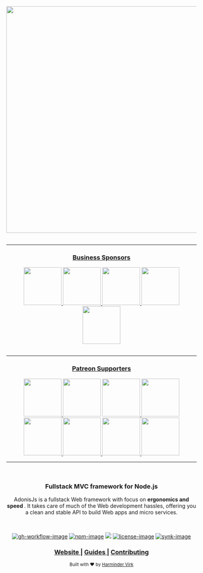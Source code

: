 <div align="center">
  <img src="https://res.cloudinary.com/adonisjs/image/upload/q_100/v1558612869/adonis-readme_zscycu.jpg" width="600px">
</div>

<br />
<hr>

<div align="center">
  <h3>
    <a href="https://www.patreon.com/adonisframework">
      Business Sponsors
    </a>
  </h3>

  <a href="https://www.pivale.co/?utm_source=adonisjs" title="Barry Fisher">
    <img src="assets/pivale.png" width="100px">
  </a>

  <a href="https://cleaver.cloud/adonis/?utm_source=adonisjs" title="Cleaver">
    <img src="assets/cleavr.png" width="100px">
  </a>

  <a href="https://bootcamp.cataline.io/?video=adonis&utm_source=adonisjs" title="Cataline">
    <img src="assets/cataline.png" width="100px">
  </a>

  <a href="https://ably.com/?utm_source=adonisjs" title="Build realtime features you can trust to deliver at scale">
    <img src="assets/ably.jpeg" width="100px">
  </a>

  <a href="https://fossunited.org/?utm_source=adonisjs">
    <img src="assets/foss.png" width="100px">
  </a>

</div>

<br />
<hr>

<div align="center">
  <h3>
    <a href="https://www.patreon.com/adonisframework">
      Patreon Supporters
    </a>
  </h3>

  <a href="https://www.patreon.com/monace" title="Into music? Support Monace">
  	<img src="assets/monace.jpg" width="100px">
  </a>

  <a title="Bastien Crettenand">
  	<img src="assets/bastien-crettenand.png" width="100px">
  </a>

  <a href="https://thebrowser.company/" title="The Browser Company">
    <img src="assets/browser-company.png" width="100px">
  </a>

  <a href="https://github.com/olaoluwa-98" title="Emmanuel Awotunde">
    <img src="assets/emmanuel.png" width="100px">
  </a>

  <a href="https://mcsneaky.ap3k.pro/?utm_source=adonisjs" title="McSneaky">
  	<img src="assets/mc-sneaky.png" width="100px">
  </a>

  <a href="https://appmasters.io?utm_source=adonisjs" title="Expert in software development for small and medium sized companies">
  	<img src="assets/appmasters.jpg" width="100px">
  </a>

  <a href="http://repzo.com?utm_source=adonisjs" title="Smartest CRM / SFA for your field teams powered by Blockchain">
  	<img src="assets/repzo.jpeg" width="100px">
  </a>

  <a href="https://doconchain.com/?utm_source=adonisjs.com" title="Boost your business today with doconchain.com">
    <img src="assets/doconchain.jpeg" width="100px">
  </a>
</div>

<hr>


<br />

<div align="center">
  <h3>Fullstack MVC framework for Node.js</h3>
  <p>AdonisJs is a fullstack Web framework with focus on <strong> ergonomics and speed </strong>. It takes care of much of the Web development hassles, offering you a clean and stable API to build Web apps and micro services.</p>
</div>

<br />

<div align="center">

[![gh-workflow-image]][gh-workflow-url] [![npm-image]][npm-url] ![][typescript-image] [![license-image]][license-url] [![synk-image]][synk-url]

</div>

<div align="center">
  <h3>
    <a href="https://adonisjs.com">
      Website
    </a>
    <span> | </span>
    <a href="https://docs.adonisjs.com">
      Guides
    </a>
    <span> | </span>
    <a href="CONTRIBUTING.md">
      Contributing
    </a>
  </h3>
</div>

<div align="center">
  <sub>Built with ❤︎ by <a href="https://github.com/thetutlage">Harminder Virk</a>
</div>

[gh-workflow-image]: https://img.shields.io/github/workflow/status/adonisjs/core/test?style=for-the-badge
[gh-workflow-url]: https://github.com/adonisjs/core/actions/workflows/test.yml "Github action"

[npm-image]: https://img.shields.io/npm/v/@adonisjs/core/latest.svg?style=for-the-badge&logo=npm
[npm-url]: https://www.npmjs.com/package/@adonisjs/core/v/latest "npm"

[typescript-image]: https://img.shields.io/badge/Typescript-294E80.svg?style=for-the-badge&logo=typescript

[license-url]: LICENSE.md
[license-image]: https://img.shields.io/github/license/adonisjs/adonis-framework?style=for-the-badge

[synk-image]: https://img.shields.io/snyk/vulnerabilities/github/adonisjs/core?label=Synk%20Vulnerabilities&style=for-the-badge
[synk-url]: https://snyk.io/test/github/adonisjs/core?targetFile=package.json "synk"
